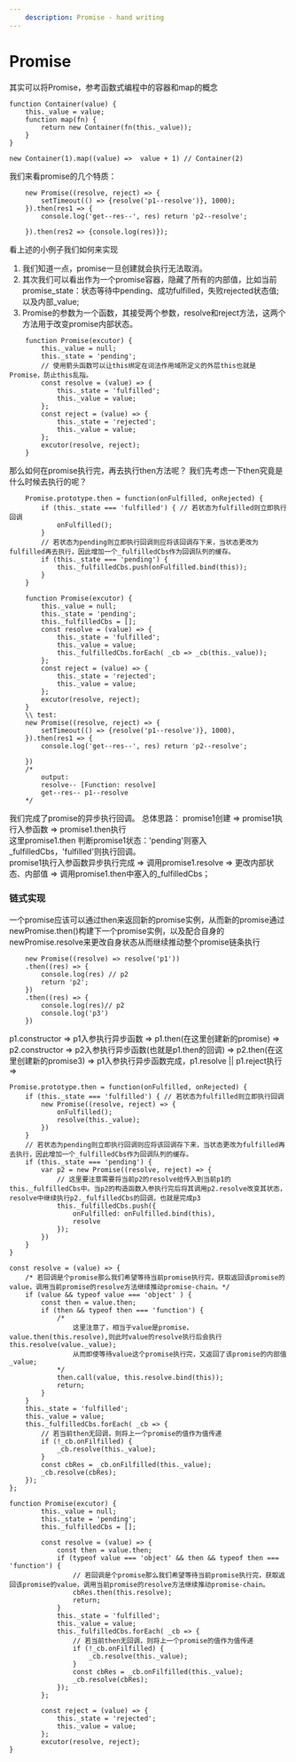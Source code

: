```yaml
---
    description: Promise - hand writing
---
```


# Promise

其实可以将Promise，参考函数式编程中的容器和map的概念

```text
function Container(value) {
    this._value = value;
    function map(fn) {
        return new Container(fn(this._value));
    }
}

new Container(1).map((value) =>  value + 1) // Container(2)
```
我们来看promise的几个特质：
```
    new Promise((resolve, reject) => {
        setTimeout(() => {resolve('p1--resolve')}, 1000);
    }).then(res1 => {
        console.log('get--res--', res) return 'p2--resolve';

    }).then(res2 => {console.log(res)});
```
看上述的小例子我们如何来实现
1. 我们知道一点，promise一旦创建就会执行无法取消。
2. 其次我们可以看出作为一个promise容器，隐藏了所有的内部值，比如当前promise_state：状态等待中pending、成功fulfilled，失败rejected状态值; 以及内部_value;
3. Promise的参数为一个函数，其接受两个参数，resolve和reject方法，这两个方法用于改变promise内部状态。
```
    function Promise(excutor) {
        this._value = null;
        this._state = 'pending';
        // 使用箭头函数可以让this绑定在词法作用域所定义的外层this也就是Promise，防止this乱指。
        const resolve = (value) => {
            this._state = 'fulfilled';
            this._value = value;
        };
        const reject = (value) => {
            this._state = 'rejected';
            this._value = value;
        };
        excutor(resolve, reject);
    }
```
那么如何在promise执行完，再去执行then方法呢？
我们先考虑一下then究竟是什么时候去执行的呢？
```
    Promise.prototype.then = function(onFulfilled, onRejected) {
        if (this._state === 'fulfilled') { // 若状态为fulfilled则立即执行回调
            onFulfilled();
        }
        // 若状态为pending则立即执行回调则应将该回调存下来，当状态更改为fulfilled再去执行，因此增加一个_fulfilledCbs作为回调队列的缓存。
        if (this._state === 'pending') {
            this._fulfilledCbs.push(onFulfilled.bind(this)); 
        }
    }

    function Promise(excutor) {
        this._value = null;
        this._state = 'pending';
        this._fulfilledCbs = [];
        const resolve = (value) => {
            this._state = 'fulfilled';
            this._value = value;
            this._fulfilledCbs.forEach( _cb => _cb(this._value));
        };
        const reject = (value) => {
            this._state = 'rejected';
            this._value = value;
        };
        excutor(resolve, reject);
    }
    \\ test:
    new Promise((resolve, reject) => {
        setTimeout(() => {resolve('p1--resolve')}, 1000), 
    }).then(res1 => {
        console.log('get--res--', res) return 'p2--resolve';

    })
    /* 
        output: 
        resolve-- [Function: resolve]
        get--res-- p1--resolve
    */
```
我们完成了promise的异步执行回调。
总体思路：
promise1创建 => promise1执行入参函数 => promise1.then执行  
这里promise1.then 判断promise1状态：'pending'则塞入_fulfilledCbs，'fulfilled'则执行回调。  
promise1执行入参函数异步执行完成 => 调用promise1.resolve => 更改内部状态、内部值 => 
调用promise1.then中塞入的_fulfilledCbs；  

### 链式实现
一个promise应该可以通过then来返回新的promise实例，从而新的promise通过newPromise.then()构建下一个promise实例，以及配合自身的newPromise.resolve来更改自身状态从而继续推动整个promise链条执行
```
    new Promise((resolve) => resolve('p1'))
    .then((res) => {
        console.log(res) // p2
        return 'p2';
    })
    .then((res) => {
        console.log(res)// p2
        console.log('p3')
    })
```
p1.constructor => p1入参执行异步函数 => p1.then(在这里创建新的promise) => p2.constructor => p2入参执行异步函数(也就是p1.then的回调) => p2.then(在这里创建新的promise3) => p1入参执行异步函数完成，p1.resolve || p1.reject执行 =>


```
Promise.prototype.then = function(onFulfilled, onRejected) {
    if (this._state === 'fulfilled') { // 若状态为fulfilled则立即执行回调
        new Promise((resolve, reject) => {
            onFulfilled();
            resolve(this._value);
        })
    }
    // 若状态为pending则立即执行回调则应将该回调存下来，当状态更改为fulfilled再去执行，因此增加一个_fulfilledCbs作为回调队列的缓存。
    if (this._state === 'pending') {
        var p2 = new Promise((resolve, reject) => {
            // 这里要注意需要将当前p2的resolve给传入到当前p1的this._fulfilledCbs中。当p2的构造函数入参执行完后将其调用p2.resolve改变其状态，resolve中继续执行p2._fulfilledCbs的回调，也就是完成p3
            this._fulfilledCbs.push({
                onFulfilled: onFulfilled.bind(this),
                resolve
            });
        })
    }
}

const resolve = (value) => {
    /* 若回调是个promise那么我们希望等待当前promise执行完，获取返回该promise的value，调用当前promise的resolve方法继续推动promise-chain。*/
    if (value && typeof value === 'object' ) {
        const then = value.then; 
        if (then && typeof then === 'function') {
            /* 
                这里注意了，相当于value是promise，value.then(this.resolve),则此时value的resolve执行后会执行this.resolve(value._value);
                从而即使等待value这个promise执行完，又返回了该promise的内部值_value;
            */
            then.call(value, this.resolve.bind(this));
            return;
        }
    }
    this._state = 'fulfilled';
    this._value = value;
    this._fulfilledCbs.forEach( _cb => {
        // 若当前then无回调，则将上一个promise的值作为值传递
        if (!_cb.onFilfilled) {
            _cb.resolve(this._value);
        }
        const cbRes = _cb.onFilfilled(this._value);
        _cb.resolve(cbRes);
    });
};

function Promise(excutor) {
        this._value = null;
        this._state = 'pending';
        this._fulfilledCbs = [];

        const resolve = (value) => {
            const then = value.then;
            if (typeof value === 'object' && then && typeof then === 'function') {
                // 若回调是个promise那么我们希望等待当前promise执行完，获取返回该promise的value，调用当前promise的resolve方法继续推动promise-chain。
                cbRes.then(this.resolve);
                return;
            }
            this._state = 'fulfilled';
            this._value = value;
            this._fulfilledCbs.forEach( _cb => {
                // 若当前then无回调，则将上一个promise的值作为值传递
                if (!_cb.onFilfilled) {
                    _cb.resolve(this._value);
                }
                const cbRes = _cb.onFilfilled(this._value);
                _cb.resolve(cbRes);
            });
        };

        const reject = (value) => {
            this._state = 'rejected';
            this._value = value;
        };
        excutor(resolve, reject);
}
```

